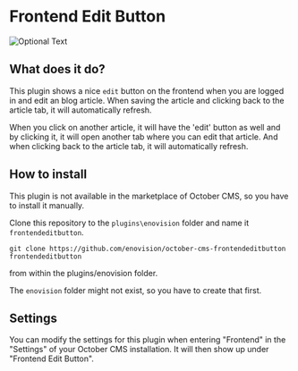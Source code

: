 # Frontend Edit Button #

![Optional Text](../master/october-cms-frontendbutton/image.png)

## What does it do?
This plugin shows a nice `edit` button on the frontend when you are logged in and edit an blog article. When saving the article and clicking back to the article tab, it will automatically refresh.

When you click on another article, it will have the 'edit' button as well and by clicking it, it will open another tab where you can edit that article. And when clicking back to the article tab, it will automatically refresh.

## How to install
This plugin is not available in the marketplace of October CMS, so you have to install it manually.

Clone this repository to the `plugins\enovision` folder and name it `frontendeditbutton`.

```
git clone https://github.com/enovision/october-cms-frontendeditbutton frontendeditbutton
```
from within the plugins/enovision folder.

The `enovision` folder might not exist, so you have to create that first.

## Settings

You can modify the settings for this plugin when entering "Frontend" in the "Settings" of your October CMS installation. It will then show up under "Frontend Edit Button".






